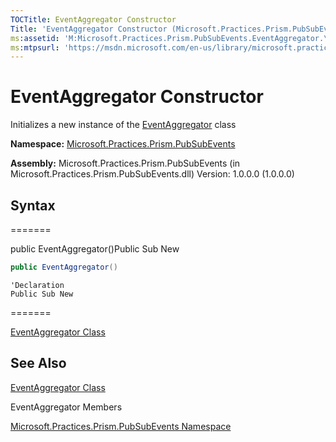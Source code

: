 ```yaml
---
TOCTitle: EventAggregator Constructor
Title: 'EventAggregator Constructor (Microsoft.Practices.Prism.PubSubEvents)'
ms:assetid: 'M:Microsoft.Practices.Prism.PubSubEvents.EventAggregator.\#ctor'
ms:mtpsurl: 'https://msdn.microsoft.com/en-us/library/microsoft.practices.prism.pubsubevents.eventaggregator.eventaggregator(v=pandp.50)'
---
```


# EventAggregator Constructor

Initializes a new instance of the [EventAggregator](https://msdn.microsoft.com/en-us/library/microsoft.practices.prism.pubsubevents.eventaggregator(v=pandp.50)) class

**Namespace:** [Microsoft.Practices.Prism.PubSubEvents](https://msdn.microsoft.com/en-us/library/microsoft.practices.prism.pubsubevents(v=pandp.50))

**Assembly:** Microsoft.Practices.Prism.PubSubEvents (in Microsoft.Practices.Prism.PubSubEvents.dll) Version: 1.0.0.0 (1.0.0.0)

## Syntax

=======


public EventAggregator()Public Sub New


```C#
public EventAggregator()
```


```VB
'Declaration
Public Sub New
```
=======

[EventAggregator Class](https://msdn.microsoft.com/library/microsoft.practices.prism.pubsubevents.eventaggregator)


## See Also

[EventAggregator Class](https://msdn.microsoft.com/en-us/library/microsoft.practices.prism.pubsubevents.eventaggregator(v=pandp.50))

EventAggregator Members

[Microsoft.Practices.Prism.PubSubEvents Namespace](https://msdn.microsoft.com/en-us/library/microsoft.practices.prism.pubsubevents(v=pandp.50))

